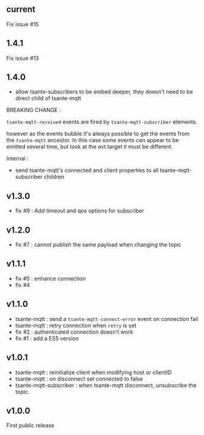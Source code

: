 ## current

Fix issue #15

## 1.4.1

Fix issue #13

## 1.4.0

- allow tsante-subscribers to be embed deeper, they doesn't need to be direct child of tsante-mqtt

BREAKING CHANGE :

`tsante-mqtt-received` events are fired by `tsante-mqtt-subscriber` elements.

however as the events bubble it's always possible to get the events from the `tsante-mqtt` ancestor.
In this case some events can appear to be emitted several time, but look at the evt.target it must be different.

Internal :

- send tsante-mqtt's connected and client properties to all tsante-mqtt-subscriber children


## v1.3.0

- fix #9 : Add timeout and qos options for subscriber
  
## v1.2.0

- fix #7 : cannot publish the same payload when changing the topic

## v1.1.1

- fix #5 : enhance connection
- fix #4

## v1.1.0

- tsante-mqtt : send a `tsante-mqtt-connect-error` event on connection fail
- tsante-mqtt : retry connection when `retry` is set
- fix #2 : authenticated connection doesn't work
- fix #1 : add a ES5 version

## v1.0.1

- tsante-mqtt : reinitialize client when modifying host or clientID
- tsante-mqtt : on disconnect set connected to false
- tsante-mqtt-subscriber : when tsante-mqtt disconnect, unsubscribe the topic.

## v1.0.0

First public release
